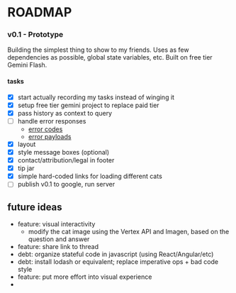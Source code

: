 # ROADMAP

### v0.1 - Prototype

Building the simplest thing to show to my friends. Uses as few dependencies as possible, global state variables, etc. Built on free tier Gemini Flash.

#### tasks

- [x] start actually recording my tasks instead of winging it 
- [x] setup free tier gemini project to replace paid tier
- [x] pass history as context to query
- [ ] handle error responses
  - [error codes](https://docs.gemini.com/rest-api/#error-codes)
  - [error payloads](https://docs.gemini.com/rest-api/#error-payload)
- [x] layout
- [x] style message boxes (optional)
- [x] contact/attribution/legal in footer
- [x] tip jar
- [x] simple hard-coded links for loading different cats
- [ ] publish v0.1 to google, run server

## future ideas

- feature: visual interactivity
  - modify the cat image using the Vertex API and Imagen, based on the question and answer
- feature: share link to thread
- debt: organize stateful code in javascript (using React/Angular/etc)
- debt: install lodash or equivalent; replace imperative ops + bad code style
- feature: put more effort into visual experience
- 